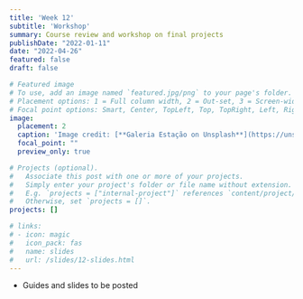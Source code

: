 ```yaml
---
title: 'Week 12'
subtitle: 'Workshop'
summary: Course review and workshop on final projects
publishDate: "2022-01-11"
date: "2022-04-26"
featured: false
draft: false

# Featured image
# To use, add an image named `featured.jpg/png` to your page's folder.
# Placement options: 1 = Full column width, 2 = Out-set, 3 = Screen-width
# Focal point options: Smart, Center, TopLeft, Top, TopRight, Left, Right, BottomLeft, Bottom, BottomRight
image:
  placement: 2
  caption: 'Image credit: [**Galeria Estação on Unsplash**](https://unsplash.com/photos/O3HV8daFgKw)'
  focal_point: ""
  preview_only: true

# Projects (optional).
#   Associate this post with one or more of your projects.
#   Simply enter your project's folder or file name without extension.
#   E.g. `projects = ["internal-project"]` references `content/project/deep-learning/index.md`.
#   Otherwise, set `projects = []`.
projects: []

# links:
# - icon: magic
#   icon_pack: fas
#   name: slides
#   url: /slides/12-slides.html
---
```



- Guides and slides to be posted
